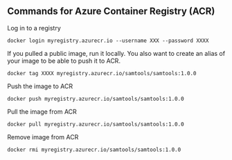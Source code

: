 ## Commands for Azure Container Registry (ACR)

Log in to a registry
```
docker login myregistry.azurecr.io --username XXX --password XXXX
```
If you pulled a public image, run it locally.
You also want to create an alias of your image to be able to push it to ACR.
```
docker tag XXXX myregistry.azurecr.io/samtools/samtools:1.0.0
```
Push the image to ACR
```
docker push myregistry.azurecr.io/samtools/samtools:1.0.0
```
Pull the image from ACR
```
docker pull myregistry.azurecr.io/samtools/samtools:1.0.0
```
Remove image from ACR
```
docker rmi myregistry.azurecr.io/samtools/samtools:1.0.0
```
